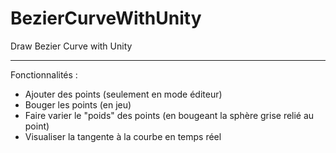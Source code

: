 # BezierCurveWithUnity

Draw Bezier Curve with Unity

---------------

Fonctionnalités : 
- Ajouter des points (seulement en mode éditeur)
- Bouger les points (en jeu)
- Faire varier le "poids" des points (en bougeant la sphère grise relié au point)
- Visualiser la tangente à la courbe en temps réel


